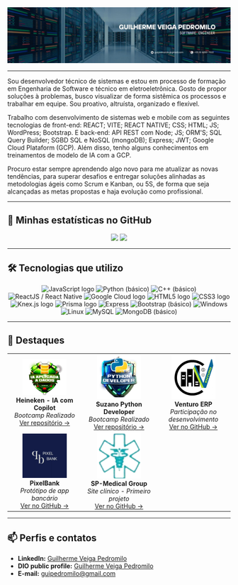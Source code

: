 <img src="./src/assets/images/Guilherme Veiga Pedromilo.jpg" alt="Guilherme Veiga Pedromilo" />

---

Sou desenvolvedor técnico de sistemas e estou em processo de formação em Engenharia de Software e técnico em eletroeletrônica. Gosto de propor soluções à problemas, busco visualizar de forma sistêmica os processos e trabalhar em equipe. Sou proativo, altruísta, organizado e flexível. 

Trabalho com desenvolvimento de sistemas web e mobile com as seguintes tecnologias de front-end: REACT; VITE; REACT NATIVE; CSS; HTML; JS; WordPress; Bootstrap. E back-end: API REST com Node; JS; ORM'S; SQL Query Builder; SGBD SQL e NoSQL (mongoDB); Express; JWT; Google Cloud Plataform (GCP). Além disso, tenho alguns conhecimentos em treinamentos de modelo de IA com a GCP.

Procuro estar sempre aprendendo algo novo para me atualizar as novas tendências, para superar desafios e entregar soluções alinhadas as metodologias ágeis como Scrum e Kanban, ou 5S, de forma que seja alcançadas as metas propostas e haja evolução como profissional.

---

## 🚀 Minhas estatísticas no GitHub

<div align="center">
  <img height="180em" src="https://github-readme-stats.vercel.app/api?username=GuilhermeVeigaPedromilo&show_icons=true&theme=transparent"/>
  <img height="180em" src="https://github-readme-stats.vercel.app/api/top-langs/?username=GuilhermeVeigaPedromilo&layout=compact&theme=transparent&hide_border=true"/>
</div>

---

## 🛠️ Tecnologias que utilizo

<div align="center" >
  <img src="https://cdn.jsdelivr.net/gh/devicons/devicon/icons/javascript/javascript-plain.svg" display="flex" gap="10px" height="100" alt="JavaScript logo" title="JavaScript"/>
  <img src="https://cdn.jsdelivr.net/gh/devicons/devicon/icons/python/python-original.svg" display="flex" gap="10px" height="100" title="Python (básico)"/> 
  <img src="https://cdn.jsdelivr.net/gh/devicons/devicon/icons/cplusplus/cplusplus-original.svg" display="flex" gap="10px" height="100" title="C++ (básico)"/> 
  <img src="https://cdn.jsdelivr.net/gh/devicons/devicon/icons/react/react-original.svg" display="flex" gap="10px" height="100" title="ReactJS / React Native">
  <img src="https://cdn.jsdelivr.net/gh/devicons/devicon/icons/googlecloud/googlecloud-original-wordmark.svg" display="flex" gap="10px" height="100" alt="Google Cloud logo" title="Google Cloud"/>
  <img src="https://cdn.jsdelivr.net/gh/devicons/devicon/icons/html5/html5-original.svg" display="flex" gap="10px" height="100" alt="HTML5 logo" title="HTML5"/>
  <img src="https://cdn.jsdelivr.net/gh/devicons/devicon/icons/css3/css3-original.svg" display="flex" gap="10px" height="100" alt="CSS3 logo" title="CSS3"/>
  <img src="https://cdn.jsdelivr.net/gh/devicons/devicon/icons/knexjs/knexjs-original-wordmark.svg" display="flex" gap="10px" height="100" alt="Knex.js logo" title="Knex.js"/>
  <img src="https://cdn.jsdelivr.net/gh/devicons/devicon/icons/prisma/prisma-original-wordmark.svg" display="flex" gap="10px" height="100" alt="Prisma logo" title="Prisma"/> 
  <img src="https://cdn.jsdelivr.net/gh/devicons/devicon/icons/express/express-original.svg" display="flex" gap="10px" height="100" title="Express"/> 
  <img src="https://cdn.jsdelivr.net/gh/devicons/devicon/icons/bootstrap/bootstrap-original.svg" display="flex" gap="10px" height="100" title="Bootstrap (básico)"/> 
  <img src="https://cdn.jsdelivr.net/gh/devicons/devicon/icons/windows8/windows8-original.svg" display="flex" gap="10px" height="100" title="Windows"/> 
  <img src="https://cdn.jsdelivr.net/gh/devicons/devicon/icons/linux/linux-original.svg" display="flex" gap="10px" height="100" title="Linux"/>
  <img src="https://cdn.jsdelivr.net/gh/devicons/devicon/icons/mysql/mysql-original.svg" display="flex" gap="10px" height="100" title="MySQL"/> 
  <img src="https://cdn.jsdelivr.net/gh/devicons/devicon/icons/mongodb/mongodb-original.svg" display="flex" gap="10px" height="100" title="MongoDB (básico)"/>
</div>

---

## 🌟 Destaques

<table align="center"> <tr> <td align="center" width="33%"> <img src="./public/HeinekenDIO.png" width="100" alt="Heineken DIO"><br> <strong>Heineken - IA com Copilot</strong><br> <em>Bootcamp Realizado</em><br> <a href="https://github.com/GuilhermeVeigaPedromilo/Desafios-de-projeto-Bootcamp-HeinekenIntelig-nciaArtificialAplicadaADadosComCopilot.git">Ver repositório →</a> </td> <td align="center" width="33%"> <img src="./public/pytho dio.webp" width="100" alt="Python DIO"><br> <strong>Suzano Python Developer</strong><br> <em>Bootcamp Realizado</em><br> <a href="https://github.com/GuilhermeVeigaPedromilo/Suzano---Python-Developer.git">Ver repositório →</a> </td> <td align="center" width="33%"> <img src="./src/assets/images/Venturo.png" width="100" alt="Venturo"><br> <strong>Venturo ERP</strong><br> <em>Participação no desenvolvimento</em><br> <a href="https://github.com/Venturo-s-Dev-Team">Ver no GitHub →</a> </td> </tr> <tr> <td align="center" width="33%"> <img src="./src/assets/images/pixelbank.png" width="100" alt="PixelBank"><br> <strong>PixelBank</strong><br> <em>Protótipo de app bancário</em><br> <a href="https://github.com/GuilhermeVeigaPedromilo/_Project_Pixel_Prophets_.git">Ver no GitHub →</a> </td> <td align="center" width="33%"> <img src="./src/assets/images/SP_Medical_Group.png" width="100" alt="SP Medical Group"><br> <strong>SP-Medical Group</strong><br> <em>Site clínico - Primeiro projeto</em><br> <a href="https://github.com/GuilhermeVeigaPedromilo/SP-Medical-Group-SENAI">Ver no GitHub →</a> </td> <td></td> </tr> </table>

---

## 📫 Perfis e contatos

- **LinkedIn:** [Guilherme Veiga Pedromilo](https://www.linkedin.com/in/guilhermeveigapedromilo/)
- **DIO public profile:** [Guilherme Veiga Pedromilo](https://www.dio.me/users/guipedromilo)
- **E-mail:** guipedromilo@gmail.com
